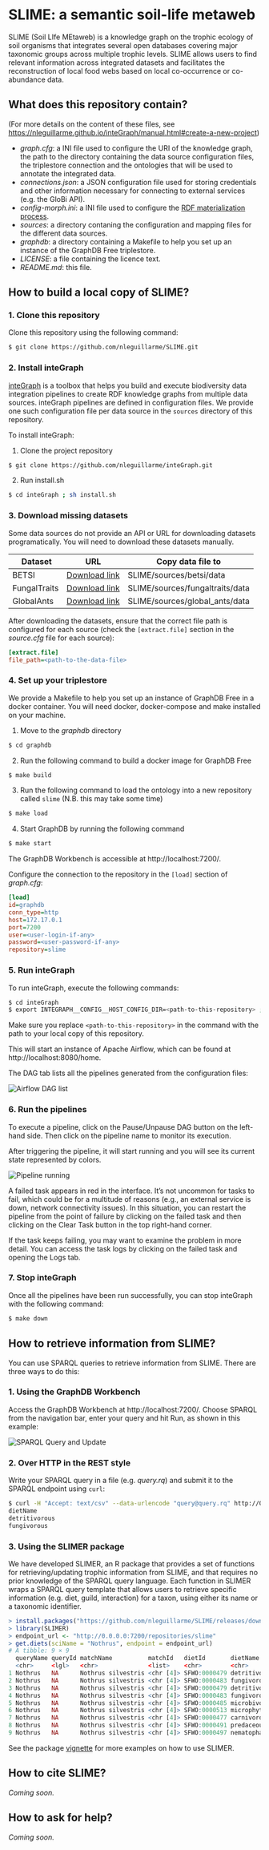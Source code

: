 # SLIME: a semantic soil-life metaweb

SLIME (Soil LIfe MEtaweb) is a knowledge graph on the trophic ecology of soil organisms that integrates several open databases covering major taxonomic groups across multiple trophic levels. SLIME allows users to find relevant information across integrated datasets and facilitates the reconstruction of local food webs based on local co-occurrence or co-abundance data.

## What does this repository contain?
(For more details on the content of these files, see https://nleguillarme.github.io/inteGraph/manual.html#create-a-new-project)
- *graph.cfg*: a INI file used to configure the URI of the knowledge graph, the path to the directory containing the data source configuration files, the triplestore connection and the ontologies that will be used to annotate the integrated data.
- *connections.json*: a JSON configuration file used for storing credentials and other information necessary for connecting to external services (e.g. the GloBi API).
- *config-morph.ini*: a INI file used to configure the [RDF materialization process](https://morph-kgc.readthedocs.io/en/latest/documentation/#configuration).
- *sources*: a directory contaning the configuration and mapping files for the different data sources.
- *graphdb*: a directory containing a Makefile to help you set up an instance of the GraphDB Free triplestore.
- *LICENSE*: a file containing the licence text.
- *README.md*: this file.

## How to build a local copy of SLIME?

### 1. Clone this repository

Clone this repository using the following command:
```bash
$ git clone https://github.com/nleguillarme/SLIME.git
```

### 2. Install inteGraph

[inteGraph](https://nleguillarme.github.io/inteGraph/) is a toolbox that helps you build and execute biodiversity data integration pipelines to create RDF knowledge graphs from multiple data sources. inteGraph pipelines are defined in configuration files. We provide one such configuration file per data source in the `sources` directory of this repository.

To install inteGraph:
1. Clone the project repository
```bash
$ git clone https://github.com/nleguillarme/inteGraph.git
```
2. Run install.sh
```bash
$ cd inteGraph ; sh install.sh
```

### 3. Download missing datasets

Some data sources do not provide an API or URL for downloading datasets programatically. You will need to download these datasets manually.

| Dataset | URL | Copy data file to |
| ------- | --- | ----------------- |
| BETSI        | [Download link](https://portail.betsi.cnrs.fr/request-traits) | SLIME/sources/betsi/data |
| FungalTraits | [Download link](https://docs.google.com/spreadsheets/d/1cxImJWMYVTr6uIQXcTLwK1YNNzQvKJJifzzNpKCM6O0/edit?usp=sharing) | SLIME/sources/fungaltraits/data |
| GlobalAnts   | [Download link](https://globalants.org/AntsDB/Entry) | SLIME/sources/global_ants/data |

After downloading the datasets, ensure that the correct file path is configured for each source (check the `[extract.file]` section in the *source.cfg* file for each source):
```ini
[extract.file]
file_path=<path-to-the-data-file>
```

### 4. Set up your triplestore

We provide a Makefile to help you set up an instance of GraphDB Free in a docker container. You will need docker, docker-compose and make installed on your machine.
1. Move to the *graphdb* directory
```bash
$ cd graphdb
```
2. Run the following command to build a docker image for GraphDB Free
```bash
$ make build
```
3. Run the following command to load the ontology into a new repository called `slime` (N.B. this may take some time)
```bash
$ make load
```
4. Start GraphDB by running the following command
```bash
$ make start
```

The GraphDB Workbench is accessible at http://localhost:7200/.

Configure the connection to the repository in the `[load]` section of *graph.cfg*:

```ini
[load]
id=graphdb
conn_type=http
host=172.17.0.1
port=7200
user=<user-login-if-any>
password=<user-password-if-any>
repository=slime
```

### 5. Run inteGraph

To run inteGraph, execute the following commands:

```bash
$ cd inteGraph
$ export INTEGRAPH__CONFIG__HOST_CONFIG_DIR=<path-to-this-repository> ; make up
```
Make sure you replace `<path-to-this-repository>` in the command with the path to your local copy of this repository.

This will start an instance of Apache Airflow, which can be found at http://localhost:8080/home.

The DAG tab lists all the pipelines generated from the configuration files:

![Airflow DAG list](https://github.com/nleguillarme/SLIME/blob/main/img/dags.png?raw=true)

### 6. Run the pipelines

To execute a pipeline, click on the Pause/Unpause DAG button on the left-hand side. Then click on the pipeline name to monitor its execution.

After triggering the pipeline, it will start running and you will see its current state represented by colors.

![Pipeline running](https://github.com/nleguillarme/SLIME/blob/main/img/running.png?raw=true)

A failed task appears in red in the interface. It’s not uncommon for tasks to fail, which could be for a multitude of reasons (e.g., an external service is down, network connectivity issues). In this situation, you can restart the pipeline from the point of failure by clicking on the failed task and then clicking on the Clear Task button in the top right-hand corner.

If the task keeps failing, you may want to examine the problem in more detail. You can access the task logs by clicking on the failed task and opening the Logs tab.

### 7. Stop inteGraph

Once all the pipelines have been run successfully, you can stop inteGraph with the following command: 
```bash
$ make down
```

## How to retrieve information from SLIME?

You can use SPARQL queries to retrieve information from SLIME. There are three ways to do this:

### 1. Using the GraphDB Workbench

Access the GraphDB Workbench at http://localhost:7200/. Choose SPARQL from the navigation bar, enter your query and hit Run, as shown in this example:

![SPARQL Query and Update](https://github.com/nleguillarme/SLIME/blob/main/img/sparql_workbench.png?raw=true)

### 2. Over HTTP in the REST style

Write your SPARQL query in a file (e.g. *query.rq*) and submit it to the SPARQL endpoint using `curl`:

```bash
$ curl -H "Accept: text/csv" --data-urlencode "query@query.rq" http://0.0.0.0:7200/repositories/slime
dietName
detritivorous
fungivorous
```

### 3. Using the SLIMER package

We have developed SLIMER, an R package that provides a set of functions for retrieving/updating trophic information from SLIME, and that requires no prior knowledge of the SPARQL query language.
Each function in SLIMER wraps a SPARQL query template that allows users to retrieve specific information (e.g. diet, guild, interaction) for a taxon, using either its name or a taxonomic identifier.

```r
> install.packages("https://github.com/nleguillarme/SLIME/releases/download/v1.0.0/SLIMER_1.0.0.tar.gz", repos = NULL, type="source")
> library(SLIMER)
> endpoint_url <- "http://0.0.0.0:7200/repositories/slime"
> get.diets(sciName = "Nothrus", endpoint = endpoint_url)
# A tibble: 9 × 9
  queryName queryId matchName          matchId   dietId       dietName          reference source                inferred
  <chr>     <lgl>   <chr>              <list>    <chr>        <chr>             <list>    <chr>                 <chr>   
1 Nothrus   NA      Nothrus silvestris <chr [4]> SFWO:0000479 detritivorous     <chr [2]> slime:betsi           false   
2 Nothrus   NA      Nothrus silvestris <chr [4]> SFWO:0000483 fungivorous       <chr [2]> slime:betsi           false   
3 Nothrus   NA      Nothrus silvestris <chr [4]> SFWO:0000479 detritivorous     <chr [1]> slime:betsi           true    
4 Nothrus   NA      Nothrus silvestris <chr [4]> SFWO:0000483 fungivorous       <chr [1]> slime:betsi           true    
5 Nothrus   NA      Nothrus silvestris <chr [4]> SFWO:0000485 microbivorous     <chr [1]> slime:betsi           true    
6 Nothrus   NA      Nothrus silvestris <chr [4]> SFWO:0000513 microphytophagous <chr [1]> slime:betsi           true    
7 Nothrus   NA      Nothrus silvestris <chr [4]> SFWO:0000477 carnivorous       <chr [1]> slime:globi_oribatida true    
8 Nothrus   NA      Nothrus silvestris <chr [4]> SFWO:0000491 predaceous        <chr [1]> slime:globi_oribatida true    
9 Nothrus   NA      Nothrus silvestris <chr [4]> SFWO:0000497 nematophagous     <chr [1]> slime:globi_oribatida true
```

See the package [vignette](https://github.com/nleguillarme/SLIME/blob/main/SLIMER/vignettes/SLIMER.Rmd) for more examples on how to use SLIMER.

## How to cite SLIME?

*Coming soon.*

## How to ask for help?

*Coming soon.*
